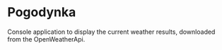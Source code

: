 # __Pogodynka__

Console application to display the current weather results, downloaded from the OpenWeatherApi.
